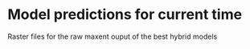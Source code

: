 # Model predictions for current time
Raster files for the raw maxent ouput of the best hybrid models

